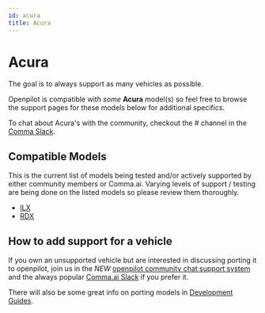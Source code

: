 ```yaml
---
id: acura
title: Acura
---
```

# Acura

The goal is to always support as many vehicles as possible.

Openpilot is compatible with *some* **Acura** model(s) so feel free to browse the support pages for these models below for additional specifics.

To chat about Acura's with the community, checkout the # channel in the [Comma Slack](https://slack.comma.ai).

## Compatible Models

This is the current list of models being tested and/or actively supported by either community members or Comma.ai.  Varying levels of support / testing are being done on the listed models so please review them thoroughly.

* [ILX](/vehicles/acura/ilx.html)
* [RDX](/vehicles/acura/rdx.html)

## How to add support for a vehicle

If you own an unsupported vehicle but are interested in discussing porting it to openpilot, join us in the *NEW* [openpilot community chat support system](https://spectrum.chat/openpilot) and the always popular [Comma.ai Slack](https://slack.comma.ai/) if you prefer it.

There will also be some great info on porting models in [Development Guides](../../development/guides/).

